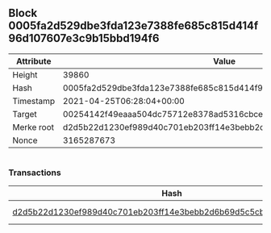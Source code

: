 ## Block 0005fa2d529dbe3fda123e7388fe685c815d414f96d107607e3c9b15bbd194f6

Attribute | Value
--- | ---
Height | 39860
Hash | 0005fa2d529dbe3fda123e7388fe685c815d414f96d107607e3c9b15bbd194f6
Timestamp | 2021-04-25T06:28:04+00:00
Target | 00254142f49eaaa504dc75712e8378ad5316cbcead634704b3734b6271167cc4
Merke root | d2d5b22d1230ef989d40c701eb203ff14e3bebb2d6b69d5c5cbb072b843e8236
Nonce | 3165287673

```

```

### Transactions

Hash | Amount
--- | ---
[d2d5b22d1230ef989d40c701eb203ff14e3bebb2d6b69d5c5cbb072b843e8236](d2d5b22d1230ef989d40c701eb203ff14e3bebb2d6b69d5c5cbb072b843e8236.md) | 10.00000000 SKEPTI 
